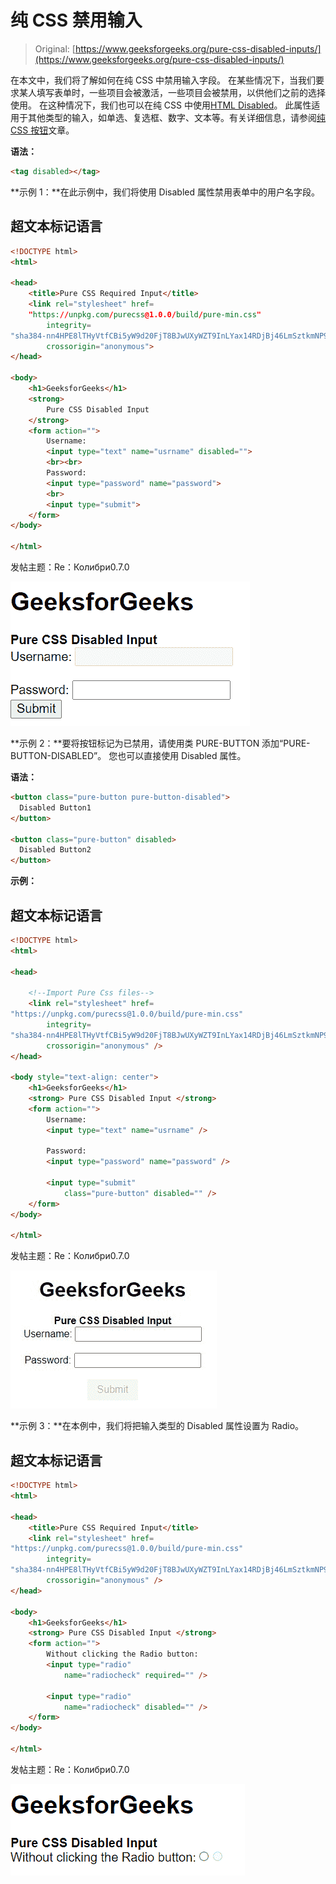 # 纯 CSS 禁用输入

> Original: [https://www.geeksforgeeks.org/pure-css-disabled-inputs/](https://www.geeksforgeeks.org/pure-css-disabled-inputs/)

在本文中，我们将了解如何在纯 CSS 中禁用输入字段。 在某些情况下，当我们要求某人填写表单时，一些项目会被激活，一些项目会被禁用，以供他们之前的选择使用。 在这种情况下，我们也可以在纯 CSS 中使用[HTML Disabled](https://www.geeksforgeeks.org/html-disabled-attribute/)。 此属性适用于其他类型的输入，如单选、复选框、数字、文本等。有关详细信息，请参阅[纯 CSS 按钮](https://www.geeksforgeeks.org/pure-css-buttons/)文章。

**语法：**

```html
<tag disabled></tag>
```

**示例 1：**在此示例中，我们将使用 Disabled 属性禁用表单中的用户名字段。

## 超文本标记语言

```html
<!DOCTYPE html>
<html>

<head>
    <title>Pure CSS Required Input</title>
    <link rel="stylesheet" href=
    "https://unpkg.com/purecss@1.0.0/build/pure-min.css"
        integrity=
"sha384-nn4HPE8lTHyVtfCBi5yW9d20FjT8BJwUXyWZT9InLYax14RDjBj46LmSztkmNP9w"
        crossorigin="anonymous">
</head>

<body>
    <h1>GeeksforGeeks</h1>
    <strong>
        Pure CSS Disabled Input
    </strong>
    <form action="">
        Username:
        <input type="text" name="usrname" disabled="">
        <br><br>
        Password:
        <input type="password" name="password">
        <br>
        <input type="submit">
    </form>
</body>

</html>
```

发帖主题：Re：Колибри0.7.0

![](img/c6323f952cc6674f81760c1a5f433c04.png)

**示例 2：**要将按钮标记为已禁用，请使用类 PURE-BUTTON 添加“PURE-BUTTON-DISABLED”。 您也可以直接使用 Disabled 属性。

**语法：**

```html
<button class="pure-button pure-button-disabled">
  Disabled Button1
</button>  

<button class="pure-button" disabled> 
  Disabled Button2
</button>
```

**示例：**

## 超文本标记语言

```html
<!DOCTYPE html>
<html>

<head>

    <!--Import Pure Css files-->
    <link rel="stylesheet" href=
"https://unpkg.com/purecss@1.0.0/build/pure-min.css"
        integrity=
"sha384-nn4HPE8lTHyVtfCBi5yW9d20FjT8BJwUXyWZT9InLYax14RDjBj46LmSztkmNP9w"
        crossorigin="anonymous" />
</head>

<body style="text-align: center">
    <h1>GeeksforGeeks</h1>
    <strong> Pure CSS Disabled Input </strong>
    <form action="">
        Username:
        <input type="text" name="usrname" />

        Password:
        <input type="password" name="password" />

        <input type="submit" 
            class="pure-button" disabled="" />
    </form>
</body>

</html>
```

发帖主题：Re：Колибри0.7.0

![](img/9d9453defb53257450fc1b16bbffbeaa.png)

**示例 3：**在本例中，我们将把输入类型的 Disabled 属性设置为 Radio。

## 超文本标记语言

```html
<!DOCTYPE html>
<html>

<head>
    <title>Pure CSS Required Input</title>
    <link rel="stylesheet" href=
"https://unpkg.com/purecss@1.0.0/build/pure-min.css"
        integrity=
"sha384-nn4HPE8lTHyVtfCBi5yW9d20FjT8BJwUXyWZT9InLYax14RDjBj46LmSztkmNP9w"
        crossorigin="anonymous" />
</head>

<body>
    <h1>GeeksforGeeks</h1>
    <strong> Pure CSS Disabled Input </strong>
    <form action="">
        Without clicking the Radio button:
        <input type="radio" 
            name="radiocheck" required="" />

        <input type="radio" 
            name="radiocheck" disabled="" />
    </form>
</body>

</html>
```

发帖主题：Re：Колибри0.7.0

![](img/d21a124bc07706c0567287ab9767adc0.png)